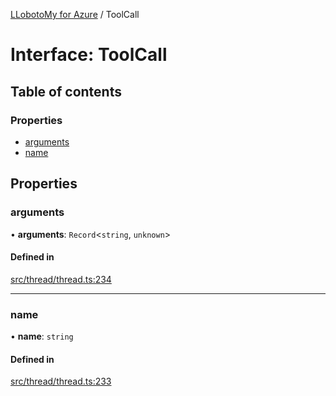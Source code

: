 [LLobotoMy for Azure](../README.md) / ToolCall

# Interface: ToolCall

## Table of contents

### Properties

- [arguments](ToolCall.md#arguments)
- [name](ToolCall.md#name)

## Properties

### arguments

• **arguments**: `Record`<`string`, `unknown`\>

#### Defined in

[src/thread/thread.ts:234](https://github.com/paztek/llobotomy-azure/blob/6b547f5/src/thread/thread.ts#L234)

___

### name

• **name**: `string`

#### Defined in

[src/thread/thread.ts:233](https://github.com/paztek/llobotomy-azure/blob/6b547f5/src/thread/thread.ts#L233)
